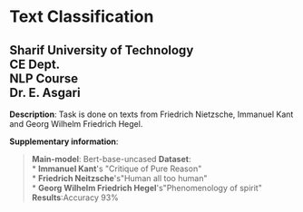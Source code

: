 # Text Classification
## Sharif University of Technology <br/> CE Dept. <br/> NLP Course<br/> Dr. E. Asgari

**Description**: Task is done on texts from Friedrich Nietzsche, Immanuel Kant and Georg Wilhelm Friedrich Hegel.

**Supplementary information**:<br/>
>**Main-model**: Bert-base-uncased
>**Dataset**:<br/>* **Immanuel Kant**'s "Critique of Pure Reason"<br/>* **Friedrich Neitzsche**'s"Human all too human"<br/>* **Georg Wilhelm Friedrich Hegel**'s"Phenomenology of spirit"<br/>
>**Results**:Accuracy 93%
